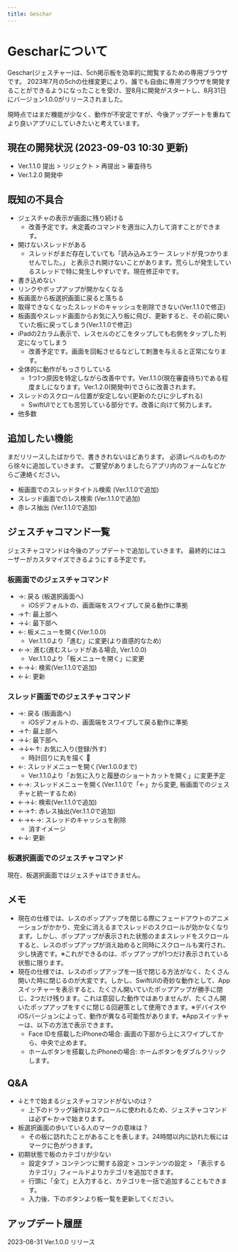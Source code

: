 ```yaml
---
title: Geschar
---
```


# Gescharについて

Geschar(ジェスチャー)は、5ch掲示板を効率的に閲覧するための専用ブラウザです。
2023年7月の5chの仕様変更により、誰でも自由に専用ブラウザを開発することができるようになったことを受け、翌8月に開発がスタートし、8月31日にバージョン1.0.0がリリースされました。

現時点ではまだ機能が少なく、動作が不安定ですが、今後アップデートを重ねてより良いアプリにしていきたいと考えています。

## 現在の開発状況 (2023-09-03 10:30 更新)

- Ver.1.1.0 提出 > リジェクト > 再提出 > 審査待ち
- Ver.1.2.0 開発中

## 既知の不具合

- ジェスチャの表示が画面に残り続ける
  - 改善予定です。未定義のコマンドを適当に入力して消すことができます。
- 開けないスレッドがある
  - スレッドがまだ存在していても「読み込みエラー スレッドが見つかりませんでした。」 と表示され開けないことがあります。荒らしが発生しているスレッドで特に発生しやすいです。現在修正中です。
- 書き込めない
- リンクやポップアップが開かなくなる
- 板画面から板選択画面に戻ると落ちる
- 取得できなくなったスレッドのキャッシュを削除できない(Ver.1.1.0で修正)
- 板画面やスレッド画面からお気に入り板に飛び、更新すると、その前に開いていた板に戻ってしまう(Ver.1.1.0で修正)
- iPadの2カラム表示で、レスセルのどこをタップしても右側をタップした判定になってしまう
  - 改善予定です。画面を回転させるなどして刺激を与えると正常になります。
- 全体的に動作がもっさりしている
  - 1つ1つ原因を特定しながら改善中です。Ver.1.1.0(現在審査待ち)である程度ましになります。Ver.1.2.0(開発中)でさらに改善されます。
- スレッドのスクロール位置が安定しない(更新のたびに少しずれる)
  - SwiftUIでとても苦労している部分です。改善に向けて努力します。
- 他多数

## 追加したい機能

まだリリースしたばかりで、書ききれないほどあります。
必須レベルのものから徐々に追加していきます。
ご要望がありましたらアプリ内のフォームなどからご連絡ください。

- 板画面でのスレッドタイトル検索 (Ver.1.1.0で追加)
- スレッド画面でのレス検索 (Ver.1.1.0で追加)
- 赤レス抽出 (Ver.1.1.0で追加)

## ジェスチャコマンド一覧

ジェスチャコマンドは今後のアップデートで追加していきます。
最終的にはユーザーがカスタマイズできるようにする予定です。

### 板画面でのジェスチャコマンド

- →: 戻る (板選択画面へ)
  - iOSデフォルトの、画面端をスワイプして戻る動作に準拠
- →↑: 最上部へ
- →↓: 最下部へ
- ←: 板メニューを開く(Ver.1.0.0)
  - Ver.1.1.0より「進む」に変更(より直感的なため)
- ←→: 進む(進むスレッドがある場合, Ver.1.0.0)
  - Ver.1.1.0より「板メニューを開く」に変更
- ←→↓: 検索(Ver.1.1.0で追加)
- ←↓: 更新

### スレッド画面でのジェスチャコマンド

- →: 戻る (板画面へ)
  - iOSデフォルトの、画面端をスワイプして戻る動作に準拠
- →↑: 最上部へ
- →↓: 最下部へ
- →↓←↑: お気に入り(登録/外す)
  - 時計回りに丸を描く 🙆
- ←: スレッドメニューを開く(Ver.1.0.0まで)
  - Ver.1.1.0より「お気に入りと履歴のショートカットを開く」に変更予定
- ←→: スレッドメニューを開く(Ver.1.1.0で「←」から変更, 板画面でのジェスチャと統一するため)
- ←→↓: 検索(Ver.1.1.0で追加)
- ←→↑: 赤レス抽出(Ver.1.1.0で追加)
- ←→←→: スレッドのキャッシュを削除
  - 消すイメージ
- ←↓: 更新

### 板選択画面でのジェスチャコマンド

現在、板選択画面ではジェスチャはできません。

## メモ

- 現在の仕様では、レスのポップアップを閉じる際にフェードアウトのアニメーションがかかり、完全に消えるまでスレッドのスクロールが効かなくなります。しかし、ポップアップが表示された状態のままスレッドをスクロールすると、レスのポップアップが消え始めると同時にスクロールも実行され、少し快適です。※これができるのは、ポップアップが1つだけ表示されている状態に限ります。
- 現在の仕様では、レスのポップアップを一括で閉じる方法がなく、たくさん開いた時に閉じるのが大変です。しかし、SwiftUIの奇妙な動作として、Appスイッチャーを表示すると、たくさん開いていたポップアップが勝手に閉じ、2つだけ残ります。これは意図した動作ではありませんが、たくさん開いたポップアップをすぐに閉じる回避策として使用できます。※デバイスやiOSバージョンによって、動作が異なる可能性があります。※Appスイッチャーは、以下の方法で表示できます。
  - Face IDを搭載したiPhoneの場合: 画面の下部から上にスワイプしてから、中央で止めます。
  - ホームボタンを搭載したiPhoneの場合: ホームボタンをダブルクリックします。

## Q&A

- ↓と↑で始まるジェスチャコマンドがないのは？
  - 上下のドラッグ操作はスクロールに使われるため、ジェスチャコマンドは必ず←か→で始まります。
- 板選択画面の歩いている人のマークの意味は？
  - その板に訪れたことがあることを表します。24時間以内に訪れた板にはマークに色がつきます。
- 初期状態で板のカテゴリが少ない
  - 設定タブ > コンテンツに関する設定 > コンテンツの設定 > 「表示するカテゴリ」フィールドよりカテゴリを追加できます。
  - 行頭に「全て」と入力すると、カテゴリを一括で追加することもできます。
  - 入力後、下のボタンより板一覧を更新してください。

## アップデート履歴

2023-08-31 Ver.1.0.0 リリース

